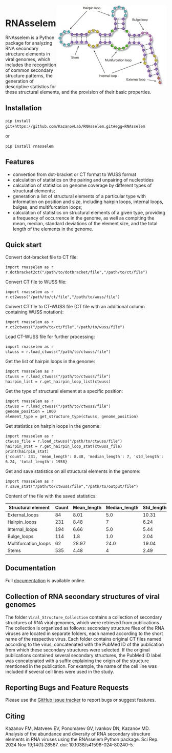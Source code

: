 <img src="docs/logo_small.png" alt="logo" title="Secondary structure" align="right" height="250" />

# RNAsselem

RNAsselem is a Python package for analyzing RNA secondary structure elements in viral genomes, which includes the recognition of common secondary structure patterns, the generation of descriptive statistics for these structural elements, and the provision of their basic properties. 

## Installation

`pip install git+https://github.com/KazanovLab/RNAsselem.git#egg=RNAsselem`

or

`pip install rnasselem`

## Features

* convertion from dot-bracket or CT format to WUSS format
* calculation of statistics on the pairing and unpairing of nucleotides
* calculation of statistics on genome coverage by different types of structural elements; 
* generation a list of structural elements of a particular type with information on position and size, including hairpin loops, internal loops, bulges, and multifurcation loops; 
* calculation of statistics on structural elements of a given type, providing a frequency of occurrence in the genome, as well as compiting the mean, median, standard deviations of the element size, and the total length of the elements in the genome.

## Quick start

Convert dot-bracket file to CT file:

```
import rnasselem as r
r.dotbracket2ct("/path/to/dotbracket/file","/path/to/ct/file")
```

Convert CT file to WUSS file:

```
import rnasselem as r
r.ct2wuss("/path/to/ct/file","/path/to/wuss/file")
```

Convert CT file to CT-WUSS file (CT file with an additional column containing WUSS notation):

```
import rnasselem as r
r.ct2ctwuss("/path/to/ct/file","/path/to/wuss/file")
```

Load CT-WUSS file for further processing:
```
import rnasselem as r
ctwuss = r.load_ctwuss("/path/to/ctwuss/file")
```

Get the list of hairpin loops in the genome:
```
import rnasselem as r
ctwuss = r.load_ctwuss("/path/to/ctwuss/file")
hairpin_list = r.get_hairpin_loop_list(ctwuss)
```

Get the type of structural element at a specific position:
```
import rnasselem as r
ctwuss = r.load_ctwuss("/path/to/ctwuss/file")
genome_position = 1000
element_type = get_structure_type(ctwuss, genome_position)
```

Get statistics on hairpin loops in the genome:
```
import rnasselem as r
ctwuss_file = r.load_ctwuss("/path/to/ctwuss/file")
hairpin_stat = r.get_hairpin_loop_stat(ctwuss_file)
print(hairpin_stat)
{'count': 231, 'mean_length': 8.48, 'median_length': 7, 'std_length': 6.24, 'total_length': 1958}
```

Get and save statistics on all structural elements in the genome:
```
import rnasselem as r
r.save_stat("/path/to/ctwuss/file","/path/to/output/file")
```

Content of the file with the saved statistics:

|Structural element|Count|Mean_length|Median_length|Std_length|Total_length|
|------------------|-----|-----------|-------------|----------|------------|
|External_loops|84|8.01|5.0|10.31|673|
|Hairpin_loops|231|8.48|7|6.24|1958|
|Internal_loops|194|6.66|5.0|5.44|1293|
|Bulge_loops|114|1.8|1.0|2.04|205|
|Multifurcation_loops|62|28.97|24.0|19.04|1796|
|Stems|535|4.48|4|2.49|4798|

## Documentation

Full [documentation](https://rnasselem.readthedocs.io/en/latest/) is available online.

## Collection of RNA secondary structures of viral genomes
The folder `Viral_Structure_Collection` contains a collection of secondary structures of RNA viral genomes, which were retrieved from publications. The collection is organized as follows: secondary structure files of the RNA viruses are located in separate folders, each named according to the short name of the respective virus. Each folder contains original CT files named according to the virus, concatenated with the PubMed ID of the publication from which these secondary structures were selected. If the original publications contained several secondary structures, the PubMed ID label was concatenated with a suffix explaining the origin of the structure mentioned in the publication. For example, the name of the cell line was included if several cell lines were used in the study.

## Reporting Bugs and Feature Requests
Please use the [GitHub issue tracker](https://github.com/KazanovLab/RNAsselem/issues) to report bugs or suggest features.

## Citing
Kazanov FM, Matveev EV, Ponomarev GV, Ivankov DN, Kazanov MD. Analysis of the abundance and diversity of RNA secondary structure elements in RNA viruses using the RNAsselem Python package. Sci Rep. 2024 Nov 19;14(1):28587. doi: 10.1038/s41598-024-80240-5. 
